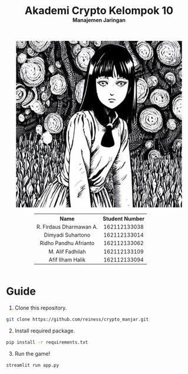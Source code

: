 <div align="center">
  <h1 style="margin: 0;">Akademi Crypto Kelompok 10</h1>
  <p style="margin: 0;"><strong>Manajemen Jaringan</strong></p>
  <br><br>
  <p align="center">
    <img src="11.jpeg" alt=""></a>
  </p>
</div>



<div style="text-align: center;">
  <table style="margin: 0 auto; width: 70%;">
    <tr>
      <th>Name</th>
      <th>Student Number</th>
    </tr>
    <tr>
      <td>R. Firdaus Dharmawan A.</td>
      <td>162112133038</td>
    </tr>
    <tr>
      <td>Dimyadi Suhartono</td>
     <td>162112133014</td>
    </tr>
    <tr>
      <td>Ridho Pandhu Afrianto</td>
      <td>162112133062</td>
    </tr>
    <tr>
      <td>M. Alif Fadhilah</td>
      <td>162112133109</td>
    </tr>
    <tr>
      <td>Afif Ilham Halik</td>
      <td>162112133094</td>
    </tr>
  </table>
</div>

<br>


# Guide
1. Clone this repository.
```bash
git clone https://github.com/reiness/crypto_manjar.git
```

2. Install required package.
```bash
pip install -r requirements.txt
```

3. Run the game!
```bash
streamlit run app.py
```